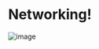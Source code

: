 # Networking!

![image](https://github.com/ShanmukaRS25/Networking/assets/164605613/0e3d99a7-6255-4f2d-ab61-4990a05edc76)
